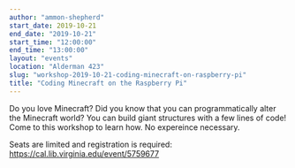 ```yaml
---
author: "ammon-shepherd"
start_date: 2019-10-21
end_date: "2019-10-21"
start_time: "12:00:00"
end_time: "13:00:00"
layout: "events"
location: "Alderman 423"
slug: "workshop-2019-10-21-coding-minecraft-on-raspberry-pi"
title: "Coding Minecraft on the Raspberry Pi"
---
```


Do you love Minecraft? Did you know that you can programmatically alter the Minecraft world? You can build giant structures with a few lines of code! Come to this workshop to learn how. No expereince necessary.


Seats are limited and registration is required: [https://cal.lib.virginia.edu/event/5759677 ](https://cal.lib.virginia.edu/event/5759677)
